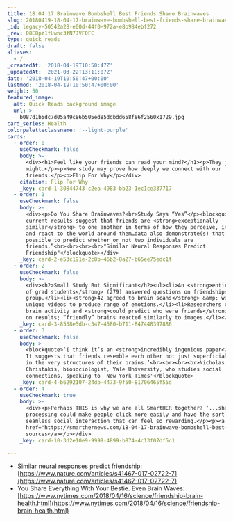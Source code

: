 ```yaml
---
title: 18.04.17 Brainwave Bombshell Best Friends Share Brainwaves
slug: 20180419-18-04-17-brainwave-bombshell-best-friends-share-brainwaves
_id: legacy-50542a28-e00d-44f0-972a-e8b984ebf272
_rev: O8E8pz1fLwnc3fN7JVF0FC
type: quick_reads
draft: false
aliases:
  - /
_createdAt: '2018-04-19T10:50:47Z'
_updatedAt: '2021-03-22T13:11:07Z'
date: '2018-04-19T10:50:47+00:00'
lastmod: '2018-04-19T10:50:47+00:00'
weight: 50
featured_image:
  alt: Quick Reads background image
  url: >-
    b087d1b5dc7d05a49c86b505ed85ddbdd658f86f2560x1729.jpg
card_series: Health
colorpaletteclassname: '--light-purple'
cards:
  - order: 0
    useCheckmark: false
    body: >-
      <div><h1>Feel like your friends can read your mind?</h1><p>They just
      might.</p><p>New study may prove how deeply we connect with our
      friends.</p><p>Flip For Why</p></div>
    citation: Flip For Why
    _key: card-1-30844743-c2ea-4983-bb23-1ec1ce337717
  - order: 1
    useCheckmark: false
    body: >-
      <div><p>Do You Share Brainwaves?<br>Study Says “Yes”</p><blockquote>“The
      current results suggest that friends are <strong>exceptionally
      similar</strong> to one another in terms of how they perceive, interpret,
      and react to the world around them…data also demonstrate(s) that it is
      possible to predict whether or not two individuals are
      friends.”<br><br><br><br>"Similar Neural Responses Predict
      Friendship"</blockquote></div>
    _key: card-2-e53c191e-2c8b-46b2-8a27-b65ee75edc1f
  - order: 2
    useCheckmark: false
    body: >-
      <div><h2>Small Study But Significant</h2><ul><li>An <strong>entire class
      of grad students</strong> (279) answered questions on friendships within
      group.</li><li><strong>42 agreed to brain scans</strong> &amp; watched
      unique videos to produce range of emotions.</li><li>Researchers charted
      brain activity and <strong>could predict who were friends</strong> based
      on results; “friendly” brains reacted similarly to images.</li></ul></div>
    _key: card-3-8538e5db-c347-4580-b711-847448397886
  - order: 3
    useCheckmark: false
    body: >-
      <blockquote>‘I think it’s an <strong>incredibly ingenious paper</strong>.
      It suggests that friends resemble each other not just superficially, but
      in the very structures of their brains.’<br><br><br><br>Nicholas
      Christakis, biosociologist, Yale University, who studies social
      connections, speaking to 'New York Times'</blockquote>
    _key: card-4-b6292107-24db-4473-9f50-81706465f55d
  - order: 4
    useCheckmark: true
    body: >-
      <div><p>Perhaps THIS is why we are all SmartHER together? ‘...shared
      processing could make people click more easily and have the sort of
      seamless social interaction that can feel so rewarding.</p><p><a
      href="https://smarthernews.com/18-04-17-brainwave-bombshell-best-friends-share-brainwaves/">view
      sources</a></p></div>
    _key: card-10-3d2e10e9-9999-4899-b874-4c13f07df5c1

---
```

* Similar neural responses predict friendship: [https://www.nature.com/articles/s41467-017-02722-7](https://www.nature.com/articles/s41467-017-02722-7)
* You Share Everything With Your Bestie. Even Brain Waves: [https://www.nytimes.com/2018/04/16/science/friendship-brain-health.html](https://www.nytimes.com/2018/04/16/science/friendship-brain-health.html)